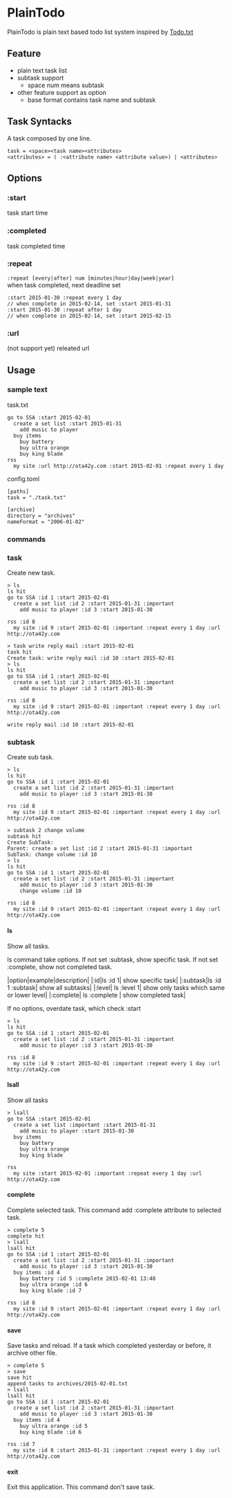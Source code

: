 # PlainTodo

PlainTodo is plain text based todo list system inspired by [Todo.txt](http://todotxt.com/)


## Feature

- plain text task list
- subtask support
  - space num means subtask
- other feature support as option
  - base format contains task name and subtask

## Task Syntacks

A task composed by one line.

```
task = <space><task name><attributes>
<attributes> = ( :<attribute name> <attribute value>) | <attributes>
```

## Options

### :start
  task start time

### :completed
  task completed time

### :repeat
  `:repeat [every|after] num [minutes|hour|day|week|year]`  
  when task completed, next deadline set
  
```
:start 2015-01-30 :repeat every 1 day 
// when complete in 2015-02-14, set :start 2015-01-31
:start 2015-01-30 :repeat after 1 day 
// when complete in 2015-02-14, set :start 2015-02-15
```
  

### :url
  (not support yet)
  releated url


## Usage

### sample text
task.txt
```
go to SSA :start 2015-02-01
  create a set list :start 2015-01-31
    add music to player
  buy items
    buy battery
    buy ultra orange
    buy king blade
rss
  my site :url http://ota42y.com :start 2015-02-01 :repeat every 1 day
```

config.toml
```
[paths]
task = "./task.txt"

[archive]
directory = "archives"
nameFormat = "2006-01-02"
```

### commands

### task
Create new task.

```
> ls
ls hit
go to SSA :id 1 :start 2015-02-01
  create a set list :id 2 :start 2015-01-31 :important
    add music to player :id 3 :start 2015-01-30

rss :id 8
  my site :id 9 :start 2015-02-01 :important :repeat every 1 day :url http://ota42y.com
  
> task write reply mail :start 2015-02-01
task hit
Create task: write reply mail :id 10 :start 2015-02-01
> ls
ls hit
go to SSA :id 1 :start 2015-02-01
  create a set list :id 2 :start 2015-01-31 :important
    add music to player :id 3 :start 2015-01-30

rss :id 8
  my site :id 9 :start 2015-02-01 :important :repeat every 1 day :url http://ota42y.com
  
write reply mail :id 10 :start 2015-02-01
```

### subtask
Create sub task.

```
> ls
ls hit
go to SSA :id 1 :start 2015-02-01
  create a set list :id 2 :start 2015-01-31 :important
    add music to player :id 3 :start 2015-01-30

rss :id 8
  my site :id 9 :start 2015-02-01 :important :repeat every 1 day :url http://ota42y.com
  
> subtask 2 change volume
subtask hit
Create SubTask:
Parent: create a set list :id 2 :start 2015-01-31 :important
SubTask: change volume :id 10
> ls
ls hit
go to SSA :id 1 :start 2015-02-01
  create a set list :id 2 :start 2015-01-31 :important
    add music to player :id 3 :start 2015-01-30
    change volume :id 10

rss :id 8
  my site :id 9 :start 2015-02-01 :important :repeat every 1 day :url http://ota42y.com
```

#### ls
Show all tasks.

ls command take options.
If not set :subtask, show specific task.
If not set :complete, show not completed task.

|option|example|description|
|:id|ls :id 1| show specific task|
|:subtask|ls :id 1 :subtask| show all subtasks|
|:level| ls :level 1| show only tasks which same or lower level|
|:complete| ls :complete | show completed task|

If no options, overdate task, which check :start

```
> ls
ls hit
go to SSA :id 1 :start 2015-02-01
  create a set list :id 2 :start 2015-01-31 :important
    add music to player :id 3 :start 2015-01-30

rss :id 8
  my site :id 9 :start 2015-02-01 :important :repeat every 1 day :url http://ota42y.com
```

#### lsall
Show all tasks
```
> lsall
go to SSA :start 2015-02-01
  create a set list :important :start 2015-01-31
    add music to player :start 2015-01-30
  buy items
    buy battery
    buy ultra orange
    buy king blade

rss
  my site :start 2015-02-01 :important :repeat every 1 day :url http://ota42y.com
```

#### complete
Complete selected task.
This command add :complete attribute to selected task.
```
> complete 5
complete hit
> lsall
lsall hit
go to SSA :id 1 :start 2015-02-01
  create a set list :id 2 :start 2015-01-31 :important
    add music to player :id 3 :start 2015-01-30
  buy items :id 4
    buy battery :id 5 :complete 2015-02-01 13:48
    buy ultra orange :id 6
    buy king blade :id 7

rss :id 8
  my site :id 9 :start 2015-02-01 :important :repeat every 1 day :url http://ota42y.com
```

#### save
Save tasks and reload.
If a task which completed yesterday or before, it archive other file.

```
> complete 5
> save
save hit
append tasks to archives/2015-02-01.txt
> lsall
lsall hit
go to SSA :id 1 :start 2015-02-01
  create a set list :id 2 :start 2015-01-31 :important
    add music to player :id 3 :start 2015-01-30
  buy items :id 4
    buy ultra orange :id 5
    buy king blade :id 6

rss :id 7
  my site :id 8 :start 2015-01-31 :important :repeat every 1 day :url http://ota42y.com
```

#### exit
Exit this application.
This command don't save task.
